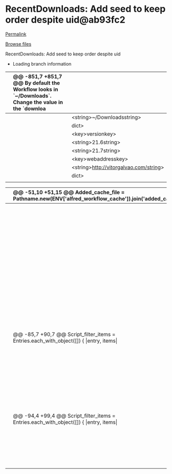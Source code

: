 # RecentDownloads: Add seed to keep order despite uid@ab93fc2

[Permalink](recentdownloads-add-seed-to-keep-order-despite-uid-ab93fc2.md)

[Browse files](../tree/vitorgalvao-alfred-workflows.md)

 RecentDownloads: Add seed to keep order despite uid

* Loading branch information

|  | @@ -851,7 +851,7 @@ By default the Workflow looks in \`~/Downloads\`. Change the value in the \`downloa |  |
| :--- | :--- | :--- |
|  |  |  &lt;string&gt;~/Downloadsstring&gt; |
|  |  |  dict&gt; |
|  |  |  &lt;key&gt;versionkey&gt; |
|  |  |  &lt;string&gt;21.6string&gt; |
|  |  |  &lt;string&gt;21.7string&gt; |
|  |  |  &lt;key&gt;webaddresskey&gt; |
|  |  |  &lt;string&gt;http://vitorgalvao.com/string&gt; |
|  |  |  dict&gt; |
|  |  |  |

|  | @@ -51,10 +51,15 @@ Added\_cache\_file = Pathname.new\(ENV\['alfred\_workflow\_cache'\]\).join\('added\_cache. |  |
| :--- | :--- | :--- |
|  |  |  |
|  |  |  Downloads\_dir = get\_env\( |
|  |  |  env\_variable: ENV\['downloads\_dir'\], |
|  |  |  default: Pathname.new\(ENV\['HOME'\]\).join\('Downloads'\).to\_path, |
|  |  |  default: Pathname.new\(ENV\['HOME'\]\).join\('Downloads'\), |
|  |  |  as\_pathname: true |
|  |  |  \) |
|  |  |  |
|  |  |  Uid\_seed = get\_env\( |
|  |  |  env\_variable: ENV\['uid\_seed'\], |
|  |  |  default: rand.to\_s |
|  |  |  \) |
|  |  |  |
|  |  |  \# Main |
|  |  |  All\_entries = Downloads\_dir.children.reject { \|p\| p.basename.to\_path.start\_with?\('.'\) } |
|  |  |  |
|  | @@ -85,7 +90,7 @@ Script\_filter\_items = Entries.each\_with\_object\(\[\]\) { \|entry, items\| |  |
|  |  |  name = entry.directory? ? entry.basename.to\_path : entry.basename\(entry.extname\).to\_path |
|  |  |  |
|  |  |  items.push\( |
|  |  |  uid: entry, |
|  |  |  uid: "\#{Uid\_seed} \#{entry}", |
|  |  |  type: 'file', |
|  |  |  title: name, |
|  |  |  subtitle: entry, |
|  | @@ -94,4 +99,4 @@ Script\_filter\_items = Entries.each\_with\_object\(\[\]\) { \|entry, items\| |  |
|  |  |  \) |
|  |  |  } |
|  |  |  |
|  |  |  puts\({ rerun: 2, items: Script\_filter\_items }.to\_json\) |
|  |  |  puts\({ variables: { uid\_seed: Uid\_seed }, rerun: 2, items: Script\_filter\_items }.to\_json\) |

